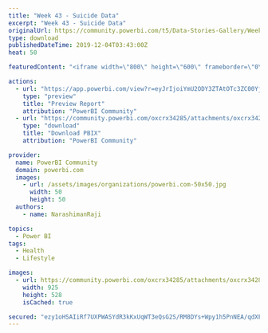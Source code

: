 ```yaml
---
title: "Week 43 - Suicide Data"
excerpt: "Week 43 - Suicide Data"
originalUrl: https://community.powerbi.com/t5/Data-Stories-Gallery/Week-43-Suicide-Data/m-p/864856
type: download
publishedDateTime: 2019-12-04T03:43:00Z
heat: 50

featuredContent: "<iframe width=\"800\" height=\"600\" frameborder=\"0\" src=\"https://app.powerbi.com/view?r=eyJrIjoiYmU2ODY3ZTAtOTc3ZC00YjYxLWJmNjYtZjJjZTg2MTQ1YmVhIiwidCI6IjY4YzRkZWNhLWQxODEtNDNmMi1hMmJlLWY2ODQzMTIwMjNhOCIsImMiOjEwfQ%3D%3D\"></iframe>"

actions:
  - url: "https://app.powerbi.com/view?r=eyJrIjoiYmU2ODY3ZTAtOTc3ZC00YjYxLWJmNjYtZjJjZTg2MTQ1YmVhIiwidCI6IjY4YzRkZWNhLWQxODEtNDNmMi1hMmJlLWY2ODQzMTIwMjNhOCIsImMiOjEwfQ%3D%3D"
    type: "preview"
    title: "Preview Report"
    attribution: "PowerBI Community"
  - url: "https://community.powerbi.com/oxcrx34285/attachments/oxcrx34285/DataStoriesGallery/3176/2/Week%2043.pbix"
    type: "download"
    title: "Download PBIX"
    attribution: "PowerBI Community"

provider:
  name: PowerBI Community
  domain: powerbi.com
  images:
    - url: /assets/images/organizations/powerbi.com-50x50.jpg
      width: 50
      height: 50
  authors:
    - name: NarashimanRaji

topics:
  - Power BI
tags:
  - Health
  - Lifestyle

images:
  - url: https://community.powerbi.com/oxcrx34285/attachments/oxcrx34285/DataStoriesGallery/3176/1/Capture.PNG
    width: 925
    height: 528
    isCached: true

secured: "ezy1oHSAIiRf7UXPWASYdR3kKxUqWT3eQsG2S/RM8DYs+Wpy1h5PnNEA/qdXFPXqfR4yfC5IVEWY8ZN03ZZsLciQChXoMbJSrLO4gpYYHimseE/kSe9Bfrl8uluGZB6MbLvYDg4i4Jw1BcIWlnQcUcWg4ECKqEePQTYTZQMWGwPfl+gNQuqZu5DV3Adn53nTIxjXSadRYfx0RjHQaJ1mP9nFSyRa4nLyUpROMzmA46t4qDpuJzgsKBWurGQOmra/9y3Ynm0ZQfwOm9urrUer4NKXmmNTpd02Q7il7UFgEmtG+SBpaB+y1EiSyrNHQV3bn6M7YsD4X0K4A4HG/zkokzyGsyxcj7oGT8pykFL4wN8BWtWtdK0imwjVp96EuFS1KuPLrtD1FSO4t4p6q31FzQ==;Fnnizzsp47qRTiSdYAVW5A=="
---
```


